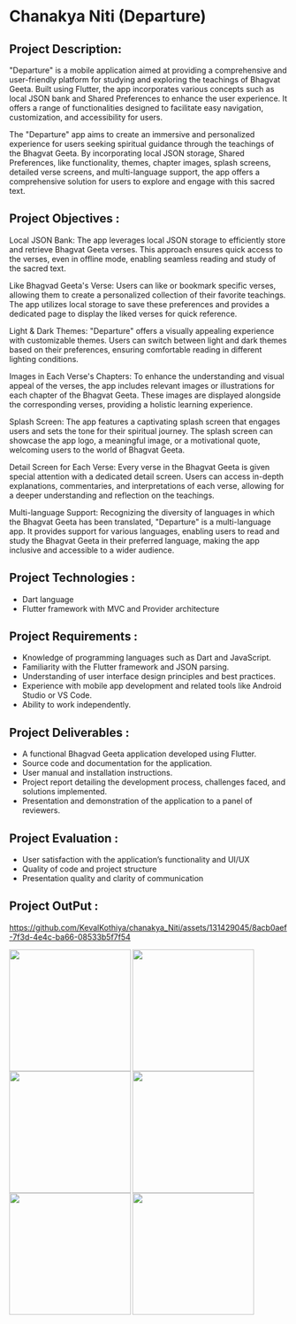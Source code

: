 # Chanakya Niti (Departure)

## Project Description:

"Departure" is a mobile application aimed at providing a comprehensive and user-friendly
platform for studying and exploring the teachings of Bhagvat Geeta. Built using Flutter, the app
incorporates various concepts such as local JSON bank and Shared Preferences to enhance the
user experience. It offers a range of functionalities designed to facilitate easy navigation,
customization, and accessibility for users.

The "Departure" app aims to create an immersive and personalized experience for users seeking
spiritual guidance through the teachings of the Bhagvat Geeta. By incorporating local JSON
storage, Shared Preferences, like functionality, themes, chapter images, splash screens, detailed
verse screens, and multi-language support, the app offers a comprehensive solution for users to
explore and engage with this sacred text.

## Project Objectives :

Local JSON Bank: The app leverages local JSON storage to efficiently store and retrieve
Bhagvat Geeta verses. This approach ensures quick access to the verses, even in offline mode,
enabling seamless reading and study of the sacred text.

Like Bhagvad Geeta's Verse: Users can like or bookmark specific verses, allowing them to
create a personalized collection of their favorite teachings. The app utilizes local storage to save
these preferences and provides a dedicated page to display the liked verses for quick reference.

Light & Dark Themes: "Departure" offers a visually appealing experience with customizable
themes. Users can switch between light and dark themes based on their preferences, ensuring
comfortable reading in different lighting conditions.

Images in Each Verse's Chapters: To enhance the understanding and visual appeal of the
verses, the app includes relevant images or illustrations for each chapter of the Bhagvat Geeta.
These images are displayed alongside the corresponding verses, providing a holistic learning
experience.

Splash Screen: The app features a captivating splash screen that engages users and sets the tone
for their spiritual journey. The splash screen can showcase the app logo, a meaningful image, or
a motivational quote, welcoming users to the world of Bhagvat Geeta.

Detail Screen for Each Verse: Every verse in the Bhagvat Geeta is given special attention with
a dedicated detail screen. Users can access in-depth explanations, commentaries, and
interpretations of each verse, allowing for a deeper understanding and reflection on the
teachings.

Multi-language Support: Recognizing the diversity of languages in which the Bhagvat Geeta
has been translated, "Departure" is a multi-language app. It provides support for various
languages, enabling users to read and study the Bhagvat Geeta in their preferred language,
making the app inclusive and accessible to a wider audience.

## Project Technologies :

- Dart language
- Flutter framework with MVC and Provider architecture

## Project Requirements :

- Knowledge of programming languages such as Dart and JavaScript.
- Familiarity with the Flutter framework and JSON parsing.
- Understanding of user interface design principles and best practices.
- Experience with mobile app development and related tools like Android Studio or VS Code.
- Ability to work independently.

## Project Deliverables :

- A functional Bhagvad Geeta application developed using Flutter.
- Source code and documentation for the application.
- User manual and installation instructions.
- Project report detailing the development process, challenges faced, and solutions implemented.
- Presentation and demonstration of the application to a panel of reviewers.


## Project Evaluation :

- User satisfaction with the application’s functionality and UI/UX
- Quality of code and project structure
- Presentation quality and clarity of communication

## Project OutPut :



https://github.com/KevalKothiya/chanakya_Niti/assets/131429045/8acb0aef-7f3d-4e4c-ba66-08533b5f7f54




<img align="left" src="https://github.com/KevalKothiya/chanakya_Niti/assets/131429045/4aa12626-019a-4a8f-a68b-d94682aab3da" width="220px">
<img align="left" src="https://github.com/KevalKothiya/chanakya_Niti/assets/131429045/a12dfcef-d3af-42e9-ace1-e905b26a9173" width="220px">
<img src="https://github.com/KevalKothiya/chanakya_Niti/assets/131429045/230e50a7-e435-4212-b31a-716b5236dd99" width="220px">

<img align="left" src="https://github.com/KevalKothiya/chanakya_Niti/assets/131429045/e7b0e0d4-d346-4e91-91ed-c310ff633de5" width="220px">
<img align="left" src="https://github.com/KevalKothiya/chanakya_Niti/assets/131429045/5af96525-6481-4ae1-9edd-c563440973b0" width="220px">
<img src="https://github.com/KevalKothiya/chanakya_Niti/assets/131429045/2861543a-fbbe-48f0-ac8f-c3d286e24db9" width="220px">


